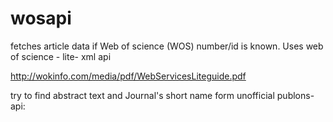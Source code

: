 # wosapi
fetches article data if Web of science (WOS) number/id is known. Uses web of science - lite- xml api

http://wokinfo.com/media/pdf/WebServicesLiteguide.pdf 

try to find abstract text and Journal's short name form unofficial publons-api:



